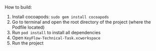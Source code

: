 How to build:
1. Install cocoapods: `sudo gem install cocoapods`
2. Go to terminal and open the root directory of the project (where the Podfile located)
3. Run `pod install` to install all dependencies
4. Open `KeyFlow-Technical-Task.xcworkspace`
5. Run the project

